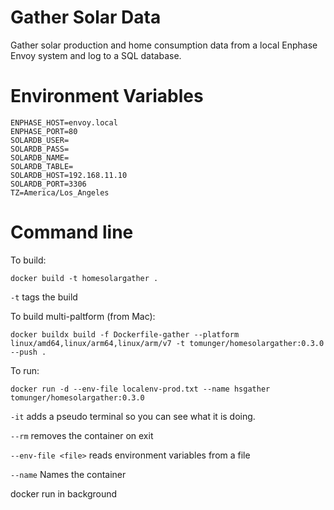 # Gather Solar Data

Gather solar production and home consumption data from a local Enphase Envoy system 
and log to a SQL database.  


# Environment Variables

	ENPHASE_HOST=envoy.local
	ENPHASE_PORT=80
	SOLARDB_USER=
	SOLARDB_PASS=
	SOLARDB_NAME=
	SOLARDB_TABLE=
	SOLARDB_HOST=192.168.11.10
	SOLARDB_PORT=3306
	TZ=America/Los_Angeles



# Command line
To build:

	docker build -t homesolargather .

`-t` tags the build

To build multi-paltform (from Mac):

	docker buildx build -f Dockerfile-gather --platform linux/amd64,linux/arm64,linux/arm/v7 -t tomunger/homesolargather:0.3.0 --push .

To run:

	docker run -d --env-file localenv-prod.txt --name hsgather tomunger/homesolargather:0.3.0

	


`-it` adds a pseudo terminal so you can see what it is doing.

`--rm` removes the container on exit

`--env-file <file>` reads environment variables from a file

`--name` Names the container


docker run in background

	